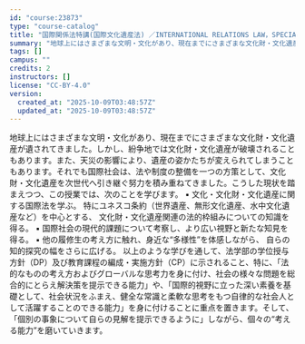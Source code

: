 ```yaml
---
id: "course:23873"
type: "course-catalog"
title: "国際関係法特講(国際文化遺産法) ／INTERNATIONAL RELATIONS LAW，SPECIAL LECTURE"
summary: "地球上にはさまざまな文明・文化があり、現在までにさまざまな文化財・文化遺産が遺されてきました。しかし、紛争地では文化財・文化遺産が破壊されることもあります。また、天災の影響により、遺産の姿かたちが変えられてしまうこともあります。それでも国際…"
tags: []
campus: ""
credits: 2
instructors: []
license: "CC-BY-4.0"
version:
  created_at: "2025-10-09T03:48:57Z"
  updated_at: "2025-10-09T03:48:57Z"
---
```

地球上にはさまざまな文明・文化があり、現在までにさまざまな文化財・文化遺産が遺されてきました。しかし、紛争地では文化財・文化遺産が破壊されることもあります。また、天災の影響により、遺産の姿かたちが変えられてしまうこともあります。それでも国際社会は、法や制度の整備を一つの方策として、文化財・文化遺産を次世代へ引き継ぐ努力を積み重ねてきました。こうした現状を踏まえつつ、この授業では、次のことを学びます。 ▪ 文化・文化財・文化遺産に関する国際法を学ぶ。 特にユネスコ条約（世界遺産、無形文化遺産、水中文化遺産など）を中心とする、 文化財・文化遺産関連の法的枠組みについての知識を得る。 ▪ 国際社会の現代的課題について考察し、より広い視野と新たな知見を得る。 ▪ 他の履修生の考え方に触れ、身近な“多様性”を体感しながら、 自らの知的探究の幅をさらに広げる。 以上のような学びを通して、法学部の学位授与方針（DP）及び教育課程の編成・実施方針（CP）に示されること、特に、「法的なものの考え方およびグローバルな思考力を身に付け、社会の様々な問題を総合的にとらえ解決策を提示できる能力」や、「国際的視野に立った深い素養を基礎として、社会状況をふまえ、健全な常識と柔軟な思考をもつ自律的な社会人として活躍することのできる能力」を身に付けることに重点を置きます。そして、「個別の事象について自らの見解を提示できるように」しながら、個々の“考える能力”を磨いていきます。
